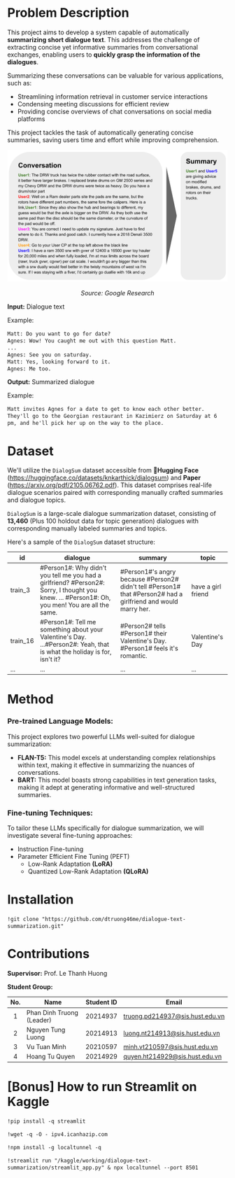 # Problem Description

This project aims to develop a system capable of automatically **summarizing short dialogue text**. This addresses the challenge of extracting concise yet informative summaries from conversational exchanges, enabling users to **quickly grasp the information of the dialogues**.

Summarizing these conversations can be valuable for various applications, such as:
- Streamlining information retrieval in customer service interactions
- Condensing meeting discussions for efficient review
- Providing concise overviews of chat conversations on social media platforms

This project tackles the task of automatically generating concise summaries, saving users time and effort while improving comprehension.

![](assets/image2.png)

<p align="center"><i>Source: Google Research</i></p>

**Input:** Dialogue text

Example: 
```
Matt: Do you want to go for date? 
Agnes: Wow! You caught me out with this question Matt. 
...
Agnes: See you on saturday. 
Matt: Yes, looking forward to it. 
Agnes: Me too.
```

**Output:** Summarized dialogue

Example: 
```
Matt invites Agnes for a date to get to know each other better. They'll go to the Georgian restaurant in Kazimierz on Saturday at 6 pm, and he'll pick her up on the way to the place.
```

# Dataset

We'll utilize the `DialogSum` dataset accessible from 🤗**Hugging Face** (https://huggingface.co/datasets/knkarthick/dialogsum) and **Paper** (https://arxiv.org/pdf/2105.06762.pdf). This dataset comprises real-life dialogue scenarios paired with corresponding manually crafted summaries and dialogue topics.

`DialogSum` is a large-scale dialogue summarization dataset, consisting of **13,460** (Plus 100 holdout data for topic generation) dialogues with corresponding manually labeled summaries and topics.

Here's a sample of the `DialogSum` dataset structure:


|id|dialogue|summary|topic|
|-|-|-|-|
|train_3|#Person1#: Why didn't you tell me you had a girlfriend? #Person2#: Sorry, I thought you knew. ... #Person1#: Oh, you men! You are all the same.|#Person1#'s angry because #Person2# didn't tell #Person1# that #Person2# had a girlfriend and would marry her.|have a girl friend|
|train_16|#Person1#: Tell me something about your Valentine's Day. ...#Person2#: Yeah, that is what the holiday is for, isn't it?|#Person2# tells #Person1# their Valentine's Day. #Person1# feels it's romantic.|Valentine's Day|
|...|...|...|...|

# Method

### Pre-trained Language Models:

This project explores two powerful LLMs well-suited for dialogue summarization:

- **FLAN-T5:** This model excels at understanding complex relationships within text, making it effective in summarizing the nuances of conversations.
- **BART:** This model boasts strong capabilities in text generation tasks, making it adept at generating informative and well-structured summaries.

### Fine-tuning Techniques:

To tailor these LLMs specifically for dialogue summarization, we will investigate several fine-tuning approaches:

- Instruction Fine-tuning
- Parameter Efficient Fine Tuning (PEFT)
    + Low-Rank Adaptation **(LoRA)**
    + Quantized Low-Rank Adaptation **(QLoRA)**

# Installation

```
!git clone "https://github.com/dtruong46me/dialogue-text-summarization.git"
```

# Contributions

**Supervisor:** Prof. Le Thanh Huong

**Student Group:**

|No.|Name|Student ID|Email|
|:-:|-|:-:|-|
|1|Phan Dinh Truong (Leader)|20214937|truong.pd214937@sis.hust.edu.vn|
|2|Nguyen Tung Luong|20214913|luong.nt214913@sis.hust.edu.vn|
|3|Vu Tuan Minh|20210597|minh.vt210597@sis.hust.edu.vn|
|4|Hoang Tu Quyen|20214929|quyen.ht214929@sis.hust.edu.vn|

# [Bonus] How to run Streamlit on Kaggle

```
!pip install -q streamlit
```

```
!wget -q -O - ipv4.icanhazip.com
```

```
!npm install -g localtunnel -q
```

```
!streamlit run "/kaggle/working/dialogue-text-summarization/streamlit_app.py" & npx localtunnel --port 8501
```